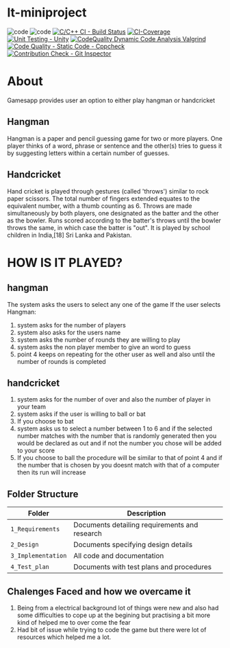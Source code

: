 # lt-miniproject
![code](https://www.code-inspector.com/project/21236/score/svg)
![code](https://www.code-inspector.com/project/21236/status/svg)
[![C/C++ CI - Build Status](https://github.com/Manojna52/lt-miniproject/actions/workflows/cpp.yml/badge.svg)](https://github.com/Manojna52/lt-miniproject/actions/workflows/cpp.yml)
[![CI-Coverage](https://github.com/Manojna52/lt-miniproject/actions/workflows/gcov.yml/badge.svg)](https://github.com/Manojna52/lt-miniproject/actions/workflows/gcov.yml)
[![Unit Testing - Unity](https://github.com/Manojna52/lt-miniproject/actions/workflows/unity.yml/badge.svg)](https://github.com/Manojna52/lt-miniproject/actions/workflows/unity.yml)
[![CodeQuality Dynamic Code Analysis Valgrind](https://github.com/Manojna52/lt-miniproject/actions/workflows/dynamic.yml/badge.svg)](https://github.com/Manojna52/lt-miniproject/actions/workflows/dynamic.yml)
[![Code Quality - Static Code - Cppcheck](https://github.com/Manojna52/lt-miniproject/actions/workflows/cppcheck.yml/badge.svg)](https://github.com/Manojna52/lt-miniproject/actions/workflows/cppcheck.yml)
[![Contribution Check - Git Inspector](https://github.com/Manojna52/lt-miniproject/actions/workflows/gitinspector.yml/badge.svg)](https://github.com/Manojna52/lt-miniproject/actions/workflows/gitinspector.yml)

# About
Gamesapp provides user an option to either play hangman or handcricket 
## Hangman
Hangman is a paper and pencil guessing game for two or more players. One player thinks of a word, phrase or sentence and the other(s) tries to guess it by suggesting letters within a certain number of guesses.
## Handcricket
Hand cricket is played through gestures (called 'throws') similar to rock paper scissors. The total number of fingers extended equates to the equivalent number, with a thumb counting as 6. Throws are made simultaneously by both players, one designated as the batter and the other as the bowler. Runs scored according to the batter's throws until the bowler throws the same, in which case the batter is "out". It is played by school children in India,[18] Sri Lanka and Pakistan.
 # HOW IS IT PLAYED?
## hangman
The system asks the users to select any one of the game 
If the user selects Hangman:
1. system asks for the number of players
2. system also asks for the users name
3. system asks the number of rounds they are willing to play
4. system asks the non player member to give an word to guess
5. point 4 keeps on repeating for the other user as well and also until the number of rounds is completed

## handcricket

1. system asks for the number of over and also the number of player in your team
2. system asks if the user is willing to ball or bat
3. If you choose to bat
3. system asks us to select a number between 1 to 6 and if the selected number matches with the number that is randomly generated then you would be declared as out and if not the number you chose will be added to your score
5. If you choose to ball the procedure will be similar to that of point 4 and if the number that is chosen by you doesnt match with that of a computer then its run will increase
## Folder Structure
Folder             | Description
-------------------| -----------------------------------------
`1_Requirements`   | Documents detailing requirements and research
`2_Design`         | Documents specifying design details
`3_Implementation` | All code and documentation
`4_Test_plan`      | Documents with test plans and procedures
 
 ## Chalenges Faced and how we overcame it
 1. Being from a electrical background lot of things were new and also had some difficulties to cope up at the begining but practising a bit more kind of helped me to over come the fear
2. Had bit of issue while trying to code the game but there were lot of resources which helped me a lot.

